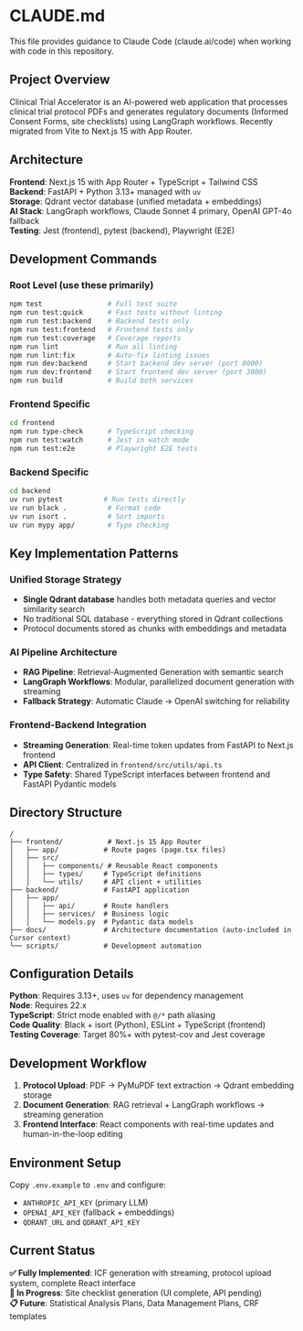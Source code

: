 # CLAUDE.md

This file provides guidance to Claude Code (claude.ai/code) when working with code in this repository.

## Project Overview

Clinical Trial Accelerator is an AI-powered web application that processes clinical trial protocol PDFs and generates regulatory documents (Informed Consent Forms, site checklists) using LangGraph workflows. Recently migrated from Vite to Next.js 15 with App Router.

## Architecture

**Frontend**: Next.js 15 with App Router + TypeScript + Tailwind CSS  
**Backend**: FastAPI + Python 3.13+ managed with `uv`  
**Storage**: Qdrant vector database (unified metadata + embeddings)  
**AI Stack**: LangGraph workflows, Claude Sonnet 4 primary, OpenAI GPT-4o fallback  
**Testing**: Jest (frontend), pytest (backend), Playwright (E2E)

## Development Commands

### Root Level (use these primarily)
```bash
npm test                # Full test suite
npm run test:quick      # Fast tests without linting  
npm run test:backend    # Backend tests only
npm run test:frontend   # Frontend tests only
npm run test:coverage   # Coverage reports
npm run lint            # Run all linting
npm run lint:fix        # Auto-fix linting issues
npm run dev:backend     # Start backend dev server (port 8000)
npm run dev:frontend    # Start frontend dev server (port 3000)
npm run build           # Build both services
```

### Frontend Specific
```bash
cd frontend
npm run type-check      # TypeScript checking
npm run test:watch      # Jest in watch mode
npm run test:e2e        # Playwright E2E tests
```

### Backend Specific  
```bash
cd backend
uv run pytest          # Run tests directly
uv run black .          # Format code
uv run isort .          # Sort imports
uv run mypy app/        # Type checking
```

## Key Implementation Patterns

### Unified Storage Strategy
- **Single Qdrant database** handles both metadata queries and vector similarity search
- No traditional SQL database - everything stored in Qdrant collections
- Protocol documents stored as chunks with embeddings and metadata

### AI Pipeline Architecture
- **RAG Pipeline**: Retrieval-Augmented Generation with semantic search
- **LangGraph Workflows**: Modular, parallelized document generation with streaming
- **Fallback Strategy**: Automatic Claude → OpenAI switching for reliability

### Frontend-Backend Integration
- **Streaming Generation**: Real-time token updates from FastAPI to Next.js frontend
- **API Client**: Centralized in `frontend/src/utils/api.ts`
- **Type Safety**: Shared TypeScript interfaces between frontend and FastAPI Pydantic models

## Directory Structure

```
/
├── frontend/           # Next.js 15 App Router
│   ├── app/           # Route pages (page.tsx files)
│   ├── src/
│   │   ├── components/ # Reusable React components
│   │   ├── types/     # TypeScript definitions
│   │   └── utils/     # API client + utilities
├── backend/           # FastAPI application
│   ├── app/
│   │   ├── api/       # Route handlers
│   │   ├── services/  # Business logic
│   │   └── models.py  # Pydantic data models
├── docs/              # Architecture documentation (auto-included in Cursor context)
└── scripts/           # Development automation
```

## Configuration Details

**Python**: Requires 3.13+, uses `uv` for dependency management  
**Node**: Requires 22.x  
**TypeScript**: Strict mode enabled with `@/*` path aliasing  
**Code Quality**: Black + isort (Python), ESLint + TypeScript (frontend)  
**Testing Coverage**: Target 80%+ with pytest-cov and Jest coverage

## Development Workflow

1. **Protocol Upload**: PDF → PyMuPDF text extraction → Qdrant embedding storage
2. **Document Generation**: RAG retrieval + LangGraph workflows → streaming generation
3. **Frontend Interface**: React components with real-time updates and human-in-the-loop editing

## Environment Setup

Copy `.env.example` to `.env` and configure:
- `ANTHROPIC_API_KEY` (primary LLM)
- `OPENAI_API_KEY` (fallback + embeddings)  
- `QDRANT_URL` and `QDRANT_API_KEY`

## Current Status

**✅ Fully Implemented**: ICF generation with streaming, protocol upload system, complete React interface  
**🚧 In Progress**: Site checklist generation (UI complete, API pending)  
**📋 Future**: Statistical Analysis Plans, Data Management Plans, CRF templates